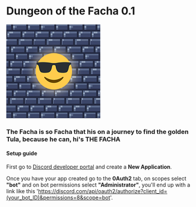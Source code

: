 # Dungeon of the Facha 0.1

![](/logo.png)

### The Facha is so Facha that his on a journey to find the golden Tula, because he can, hi's THE FACHA


#### Setup guide

First go to [Discord developer portal](https://discord.com/developers/applications) and create a **New Application**.

Once you have your app created go to the **0Auth2** tab, on scopes select **"bot"** and on bot permissions select **"Administrator"**, you'll end up with a link like this 'https://discord.com/api/oauth2/authorize?client_id=(your_bot_ID)&permissions=8&scope=bot'.

